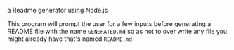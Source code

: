 a Readme generator using Node.js

This program will prompt the user for a few inputs before generating a README
file with the name `GENERATED.md` so as not to over write any file you might 
already have that's named `README.md`